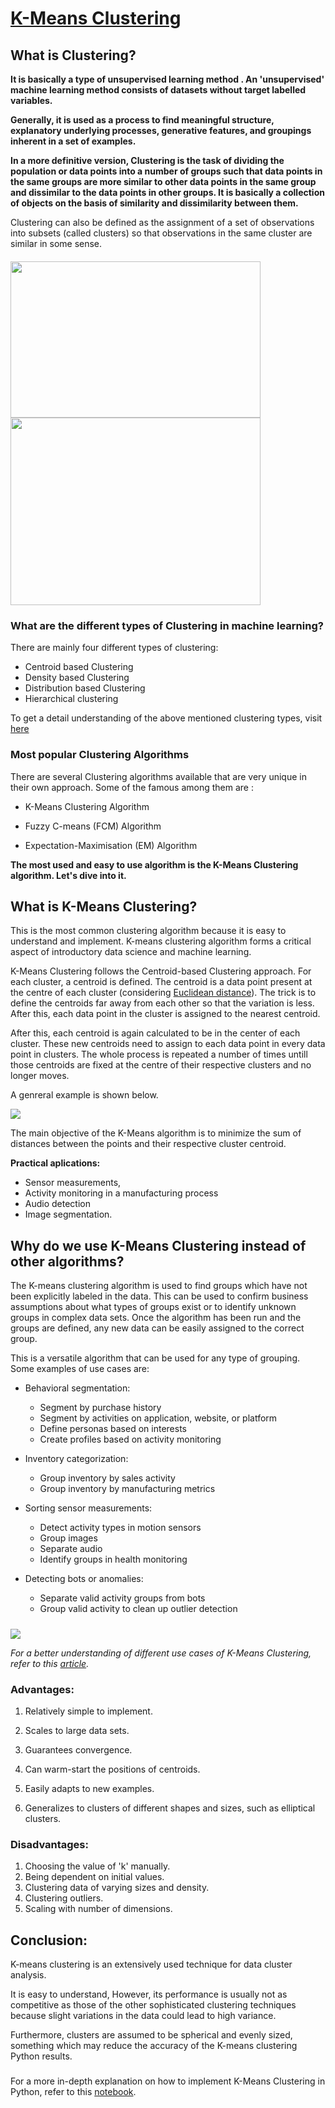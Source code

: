 # <ins>K-Means Clustering</ins>


## What is Clustering?

**It is basically a type of unsupervised learning method . An 'unsupervised' machine learning method consists of datasets without target labelled variables.**

**Generally, it is used as a process to find meaningful structure, explanatory underlying processes, generative features, and groupings inherent in a set of examples.**

**In a more definitive version, Clustering is the task of dividing the population or data points into a number of groups such that data points in the same groups are more similar to other data points in the same group and dissimilar to the data points in other groups. It is basically a collection of objects on the basis of similarity and dissimilarity between them.**

Clustering can also be defined as the assignment of a set of observations into subsets (called clusters) so that observations in the same cluster are similar in some sense.

####    
 
<img src="extras/cluster1.png" width="400" height="250" > <img src="extras/cluster2.png" width="400" height="300" >

#####       

### What are the different types of Clustering in machine learning?

There are mainly four different types of clustering:
- Centroid based Clustering
- Density based Clustering
- Distribution based Clustering
- Hierarchical clustering

To get a detail understanding of the above mentioned clustering types, visit [here](https://developers.google.com/machine-learning/clustering/clustering-algorithms)


### Most popular Clustering Algorithms

There are several Clustering algorithms available that are very unique in their own approach. Some of the famous among them are :

- K-Means Clustering Algorithm

- Fuzzy C-means (FCM) Algorithm

- Expectation-Maximisation (EM) Algorithm

**The most used and easy to use algorithm is the K-Means Clustering algorithm. Let's dive into it.**


## What is K-Means Clustering?

This is the most common clustering algorithm because it is easy to understand and implement. K-means clustering algorithm forms a critical aspect of introductory data science and machine learning.

K-Means Clustering follows the Centroid-based Clustering approach. For each cluster, a centroid is defined. The centroid is a data point present at the centre of each cluster (considering [Euclidean distance](https://sebastianraschka.com/faq/docs/euclidean-distance.html#:~:text=Machine%20Learning%20FAQ&text=For%20example%2C%20picture%20it%20as,of%20a%20particular%20sample%20point.)). The trick is to define the centroids far away from each other so that the variation is less. After this, each data point in the cluster is assigned to the nearest centroid.

After this, each centroid is again calculated to be in the center of each cluster. These new centroids need to assign to each data point in every data point in clusters. The whole process is repeated a number of times untill those centroids are fixed at the centre of their respective clusters and no longer moves.

A genreral example is shown below.

<img src = 'extras/kmeans.gif' />

The main objective of the K-Means algorithm is to minimize the sum of distances between the points and their respective cluster centroid.

**Practical aplications:** 
- Sensor measurements, 
- Activity monitoring in a manufacturing process 
- Audio detection
- Image segmentation.

## Why do we use K-Means Clustering instead of other algorithms?

The K-means clustering algorithm is used to find groups which have not been explicitly labeled in the data. This can be used to confirm business assumptions about what types of groups exist or to identify unknown groups in complex data sets. Once the algorithm has been run and the groups are defined, any new data can be easily assigned to the correct group.

This is a versatile algorithm that can be used for any type of grouping. Some examples of use cases are:

- Behavioral segmentation:

    - Segment by purchase history
    - Segment by activities on application, website, or platform
    - Define personas based on interests
    - Create profiles based on activity monitoring
    
- Inventory categorization:

    - Group inventory by sales activity
    - Group inventory by manufacturing metrics
    
- Sorting sensor measurements:

    - Detect activity types in motion sensors
    - Group images
    - Separate audio
    - Identify groups in health monitoring
    
- Detecting bots or anomalies:

    - Separate valid activity groups from bots
    - Group valid activity to clean up outlier detection
    
#####  

<img src = 'extras/kmeans2.png' />

<i>For a better understanding of different use cases of K-Means Clustering, refer to this [article](https://dzone.com/articles/10-interesting-use-cases-for-the-k-means-algorithm).</i>
    
### Advantages:

1. Relatively simple to implement.

2. Scales to large data sets.

3. Guarantees convergence.

4. Can warm-start the positions of centroids.

5. Easily adapts to new examples.

6. Generalizes to clusters of different shapes and sizes, such as elliptical clusters.

### Disadvantages:

1. Choosing the value of 'k' manually.
2. Being dependent on initial values.
3. Clustering data of varying sizes and density.
4. Clustering outliers.
5. Scaling with number of dimensions.

#####   


## Conclusion:

K-means clustering is an extensively used technique for data cluster analysis.

It is easy to understand, However, its performance is usually not as competitive as those of the other sophisticated clustering techniques because slight variations in the data could lead to high variance.

Furthermore, clusters are assumed to be spherical and evenly sized, something which may reduce the accuracy of the K-means clustering Python results.

#####  

For a more in-depth explanation on how to implement K-Means Clustering in Python, refer to this [notebook](https://github.com/PritamAich/Open-contributions/blob/master/Pritam_ML_KMeansClustering.ipynb).
